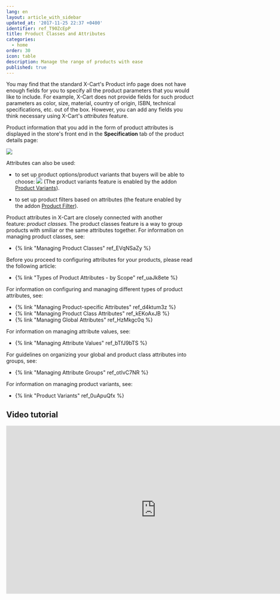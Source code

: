 ```yaml
---
lang: en
layout: article_with_sidebar
updated_at: '2017-11-25 22:37 +0400'
identifier: ref_T90ZcEpP
title: Product Classes and Attributes
categories:
  - home
order: 30
icon: table
description: Manage the range of products with ease
published: true
---
```



You may find that the standard X-Cart's Product info page does not have enough fields for you to specify all the product parameters that you would like to include. For example, X-Cart does not provide fields for such product parameters as color, size, material, country of origin, ISBN, technical specifications, etc. out of the box. However, you can add any fields you think necessary using X-Cart's _attributes_ feature. 

Product information that you add in the form of product attributes is displayed in the store's front end in the **Specification** tab of the product details page:

![]({{site.baseurl}}/attachments/7504847/7602452.png)

Attributes can also be used:

*   to set up product options/product variants that buyers will be able to choose:
    ![]({{site.baseurl}}/attachments/7504847/7602468.png)
    (The product variants feature is enabled by the addon [Product Variants](http://www.x-cart.com/extensions/addons/product-variants.html)).

*   to set up product filters based on attributes (the feature enabled by the addon [Product Filter](http://www.x-cart.com/extensions/addons/product-filter.html)).

Product attributes in X-Cart are closely connected with another feature: _product classes._ The product classes feature is a way to group products with smiliar or the same attributes together. For information on managing product classes, see:

*   {% link "Managing Product Classes" ref_EVqNSaZy %}

Before you proceed to configuring attributes for your products, please read the following article:

*   {% link "Types of Product Attributes - by Scope" ref_uaJk8ete %}

For information on configuring and managing different types of product attributes, see:

*   {% link "Managing Product-specific Attributes" ref_d4ktum3z %}
*   {% link "Managing Product Class Attributes" ref_kEKoAxJB %}
*   {% link "Managing Global Attributes" ref_HzMkgc0q %}

For information on managing attribute values, see:

*   {% link "Managing Attribute Values" ref_bTfJ9bTS %}

For guidelines on organizing your global and product class attributes into groups, see:

*   {% link "Managing Attribute Groups" ref_otIvC7NR %}

For information on managing product variants, see:

*   {% link "Product Variants" ref_0uApuQfx %}

## Video tutorial

<iframe class="youtube-player" type="text/html" style="width: 800px; height: 450px" src="https://www.youtube.com/embed/WjvaZ9ExGmE" frameborder="0"></iframe>
